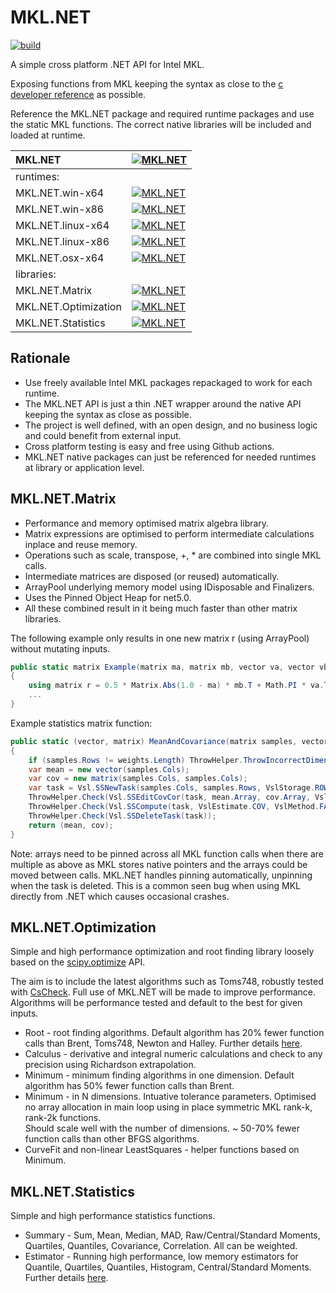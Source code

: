 # MKL.NET
[![build](https://github.com/AnthonyLloyd/MKL.NET/workflows/CI/badge.svg?branch=master)](https://github.com/AnthonyLloyd/MKL.NET/actions)

A simple cross platform .NET API for Intel MKL.

Exposing functions from MKL keeping the syntax as close to the
[c developer reference](https://software.intel.com/content/www/us/en/develop/documentation/mkl-developer-reference-c/top.html) as possible.

Reference the MKL.NET package and required runtime packages and use the static MKL functions.
The correct native libraries will be included and loaded at runtime.

| MKL.NET | [![MKL.NET](https://buildstats.info/nuget/MKL.NET?includePreReleases=true)](https://www.nuget.org/packages/MKL.NET) |
| :--- | :--- |
| runtimes: | |
| MKL.NET.win-x64 | [![MKL.NET](https://buildstats.info/nuget/MKL.NET.win-x64?includePreReleases=true)](https://www.nuget.org/packages/MKL.NET.win-x64) |
| MKL.NET.win-x86 | [![MKL.NET](https://buildstats.info/nuget/MKL.NET.win-x86?includePreReleases=true)](https://www.nuget.org/packages/MKL.NET.win-x86) |
| MKL.NET.linux-x64 | [![MKL.NET](https://buildstats.info/nuget/MKL.NET.linux-x64?includePreReleases=true)](https://www.nuget.org/packages/MKL.NET.linux-x64) |
| MKL.NET.linux-x86 | [![MKL.NET](https://buildstats.info/nuget/MKL.NET.linux-x86?includePreReleases=true)](https://www.nuget.org/packages/MKL.NET.linux-x86) |
| MKL.NET.osx-x64 | [![MKL.NET](https://buildstats.info/nuget/MKL.NET.osx-x64?includePreReleases=true)](https://www.nuget.org/packages/MKL.NET.osx-x64) |
| libraries: | |
| MKL.NET.Matrix | [![MKL.NET](https://buildstats.info/nuget/MKL.NET.Matrix?includePreReleases=true)](https://www.nuget.org/packages/MKL.NET.Matrix) |
| MKL.NET.Optimization  | [![MKL.NET](https://buildstats.info/nuget/MKL.NET.Optimization?includePreReleases=true)](https://www.nuget.org/packages/MKL.NET.Optimization) |
| MKL.NET.Statistics | [![MKL.NET](https://buildstats.info/nuget/MKL.NET.Statistics?includePreReleases=true)](https://www.nuget.org/packages/MKL.NET.Statistics) |

## Rationale

- Use freely available Intel MKL packages repackaged to work for each runtime.
- The MKL.NET API is just a thin .NET wrapper around the native API keeping the syntax as close as possible.
- The project is well defined, with an open design, and no business logic and could benefit from external input.
- Cross platform testing is easy and free using Github actions.
- MKL.NET native packages can just be referenced for needed runtimes at library or application level.

## MKL.NET.Matrix

- Performance and memory optimised matrix algebra library.
- Matrix expressions are optimised to perform intermediate calculations inplace and reuse memory.
- Operations such as scale, transpose, +, * are combined into single MKL calls.
- Intermediate matrices are disposed (or reused) automatically.
- ArrayPool underlying memory model using IDisposable and Finalizers.
- Uses the Pinned Object Heap for net5.0.
- All these combined result in it being much faster than other matrix libraries.

The following example only results in one new matrix r (using ArrayPool) without mutating inputs.
```csharp
public static matrix Example(matrix ma, matrix mb, vector va, vector vb)
{
    using matrix r = 0.5 * Matrix.Abs(1.0 - ma) * mb.T + Math.PI * va.T * Vector.Sin(vb);
    ...
}
```

Example statistics matrix function:
```csharp
public static (vector, matrix) MeanAndCovariance(matrix samples, vector weights)
{
    if (samples.Rows != weights.Length) ThrowHelper.ThrowIncorrectDimensionsForOperation();
    var mean = new vector(samples.Cols);
    var cov = new matrix(samples.Cols, samples.Cols);
    var task = Vsl.SSNewTask(samples.Cols, samples.Rows, VslStorage.ROWS, samples.Array, weights.Array);
    ThrowHelper.Check(Vsl.SSEditCovCor(task, mean.Array, cov.Array, VslFormat.FULL, null, VslFormat.FULL));
    ThrowHelper.Check(Vsl.SSCompute(task, VslEstimate.COV, VslMethod.FAST));
    ThrowHelper.Check(Vsl.SSDeleteTask(task));
    return (mean, cov);
}
```

Note: arrays need to be pinned across all MKL function calls when there are multiple as above as MKL stores native pointers and the arrays could be moved between calls.
MKL.NET handles pinning automatically, unpinning when the task is deleted.
This is a common seen bug when using MKL directly from .NET which causes occasional crashes.

## MKL.NET.Optimization

Simple and high performance optimization and root finding library loosely based on the [scipy.optimize](https://docs.scipy.org/doc/scipy/reference/optimize.html) API.

The aim is to include the latest algorithms such as Toms748, robustly tested with [CsCheck](https://github.com/AnthonyLloyd/CsCheck).
Full use of MKL.NET will be made to improve performance. Algorithms will be performance tested and default to the best for given inputs.

- Root - root finding algorithms. Default algorithm has 20% fewer function calls than Brent, Toms748, Newton and Halley. Further details [here](http://anthonylloyd.github.io/blog/2021/06/03/Root-finding).  
- Calculus - derivative and integral numeric calculations and check to any precision using Richardson extrapolation.  
- Minimum - minimum finding algorithms in one dimension. Default algorithm has 50% fewer function calls than Brent.  
- Minimum - in N dimensions. Intuative tolerance parameters. Optimised no array allocation in main loop using in place symmetric MKL rank-k, rank-2k functions.  
            Should scale well with the number of dimensions. ~ 50-70% fewer function calls than other BFGS algorithms.  
- CurveFit and non-linear LeastSquares - helper functions based on Minimum.

## MKL.NET.Statistics

Simple and high performance statistics functions.

- Summary - Sum, Mean, Median, MAD, Raw/Central/Standard Moments, Quartiles, Quantiles, Covariance, Correlation. All can be weighted.  
- Estimator - Running high performance, low memory estimators for Quantile, Quartiles, Quantiles, Histogram, Central/Standard Moments. Further details [here](http://anthonylloyd.github.io/blog/2021/11/01/statistic-estimators).  
